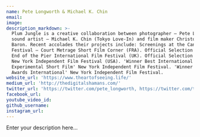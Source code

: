 ```yaml
---
name: Pete Longworth & Michael K. Chin
email:
image:
description_markdown: >-
  Plum Jungle is a creative collaboration between photographer – Pete Longworth,
  sound artist – Michael K. Chin (Tokyo Love-In) and film maker Christopher
  Baron. Recent accolades their projects include: Screenings at the Cannes Film
  Festival – Court Metrage Short Film Corner (FRA). Official Selection at the
  End of the Pier International Film Festival (UK). Official Selection at the
  New York Independent Film Festival (USA). 'Winner Best International
  Experimental Short Film' New York Independent Film Festival. 'Winner Audience
  Awards International' New York Independent Film Festival.
website_url: 'https://www.theartofseeing.life/'
medium_url: 'http://thedigitalshamans.com/'
twitter_url: 'https://twitter.com/pete_longworth, https://twitter.com/tokyolovein'
facebook_url:
youtube_video_id:
github_username:
instagram_url:
---
```


Enter your description here...
